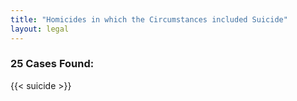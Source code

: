 ```yaml
---
title: "Homicides in which the Circumstances included Suicide"
layout: legal
---
```

### 25 Cases Found:
{{< suicide >}}
